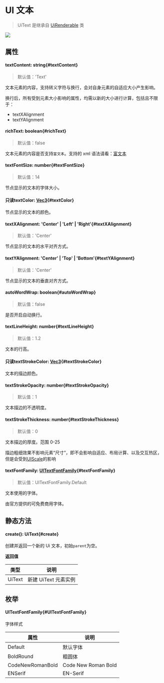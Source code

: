 <script setup>
import '/style.css'
</script>

# UI 文本

> UiText 是继承自 [UiRenderable](/ClientUI/UiRenderable) 类

![](/QQ20240923-102346.png)

## 属性

#### <font id="API" />textContent<font id="Type">: string</font>{#textContent}

> 默认值：'Text'

文本元素的内容，支持转义字符与换行，会对自身元素的自适应大小产生影响。

换行后，所有受到元素大小影响的属性，均需以新的大小进行计算，包括且不限于：

- textXAlignment
- textYAlignment

#### <font id="API" />richText<font id="Type">: boolean</font>{#richText}

> 默认值：false

文本元素的内容是否支持`富文本`。支持的 xml 语法请看：[富文本](/ClientUI/RichText)

#### <font id="API" />textFontSize<font id="Type">: number</font>{#textFontSize}

> 默认值：14

节点显示的文本的字体大小。

#### <font id="API" /><font id="ReadOnly">只读</font>textColor<font id="Type">: [Vec3](/ClientUI/maths/Vec3)</font>{#textColor}

节点显示的文本的颜色。

#### <font id="API" />textXAlignment<font id="Type">: 'Center' | 'Left' | 'Right'</font>{#textXAlignment}

> 默认值：'Center'

节点显示的文本的水平对齐方式。

#### <font id="API" />textYAlignment<font id="Type">: 'Center' | 'Top' | 'Bottom'</font>{#textYAlignment}

> 默认值：'Center'

节点显示的文本的垂直对齐方式。

#### <font id="API" />autoWordWrap<font id="Type">: boolean</font>{#autoWordWrap}

> 默认值：false

是否开启自动换行。

#### <font id="API" />textLineHeight<font id="Type">: number</font>{#textLineHeight}

> 默认值：1.2

文本的行高。

#### <font id="API" /><font id="ReadOnly">只读</font>textStrokeColor<font id="Type">: [Vec3](/ClientUI/maths/Vec3)</font>{#textStrokeColor}

文本的描边颜色。

#### <font id="API" />textStrokeOpacity<font id="Type">: number</font>{#textStrokeOpacity}

> 默认值：1

文本描边的不透明度。

#### <font id="API" />textStrokeThickness<font id="Type">: number</font>{#textStrokeThickness}

> 默认值：0

文本描边的厚度。范围 0-25

描边粗细效果不影响元素“尺寸”，即不会影响自适应、布局计算、以及交互热区，但是会受到[UIScale](/ClientUI/maths/UiScale)的影响

#### <font id="API" />textFontFamily<font id="Type">: [UITextFontFamily](./UiText#UITextFontFamily)</font>{#textFontFamily}

> 默认值：UITextFontFamily.Default

文本使用的字体。

由官方提供的可免费商用字体。

## 静态方法

#### <font id="API" />create()<font id="Type">: UiText</font>{#create}

创建并返回一个新的 Ui 文本，初始`parent`为空。

**返回值**

| **类型** | **说明**             |
| -------- | -------------------- |
| UiText   | 新建 UiText 元素实例 |

## 枚举

#### <font id="API" />UITextFontFamily{#UITextFontFamily}

字体样式

| **属性**         | **说明**            |
| ---------------- | ------------------- |
| Default          | 默认字体            |
| BoldRound        | 粗圆体              |
| CodeNewRomanBold | Code New Roman Bold |
| ENSerif          | EN-Serif            |
